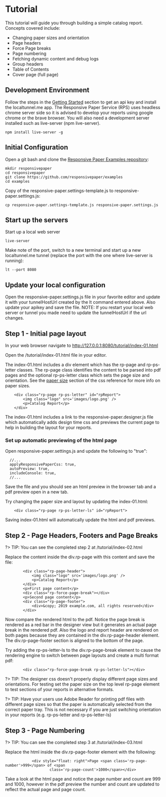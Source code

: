 # Tutorial

This tutorial will guide you through building a simple catalog report. Concepts covered include:

* Changing paper sizes and orientation
* Page headers
* Force Page breaks
* Page numbering
* Fetching dynamic content and debug logs
* Group headers
* Table of Contents
* Cover page (full page)

## Development Environment

Follow the steps in the [Getting Started](/getting-started) section to get an api key and install the localtunnel.me app. The Responsive Paper Service (RPS) uses headless chrome server side so it is advised to develop your reports using google chrome or the brave browser.  You will also need a development server installed such as live-server (npm live-server).

```
npm install live-server -g
```

## Initial Configuration

Open a git bash and clone the [Responsive Paper Examples repository](https://github.com/responsivepaper/examples):

```
mkdir responsivepaper
cd responsivepaper
git clone https://github.com/responsivepaper/examples
cd examples
```

Copy of the responsive-paper.settings-template.js to responsive-paper.settings.js:

```
cp responsive-paper.settings-template.js responsive-paper.settings.js
```

## Start up the servers

Start up a local web server

```
live-server
```

Make note of the port, switch to a new terminal and start up a new localtunnel.me tunnel (replace the port with the one where live-server is running):
```
lt --port 8080
```

## Update your local configuration

Open the responsive-paper.settings.js file in your favorite editor and update it with your tunnelHostUrl created by the lt command entered above.  Also update your apikey and save the file.  NOTE: If you restart your local web server or tunnel you made need to update the tunnelHostUrl if the url changes.

## Step 1 - Initial page layout
In your web browser navigate to http://127.0.0.1:8080/tutorial/index-01.html

Open the /tutorial/index-01.html file in your editor.


The index-01.html includes a div element which has the rp-page and rp-ps-letter classes. The rp-page class identifies the content to be parsed into pdf pages and the optional rp-ps-letter class which sets the page size and orientation.  See the [paper size](/css-reference?id=rp-ps-paper-size-and-orientation) section of the css reference for more info on paper sizes.

```
    <div class="rp-page rp-ps-letter" id="rpReport">
        <img class="logo" src='images/logo.png' />
        <p>Catalog Report</p>
    </div>

```

The index-01.html includes a link to the responsive-paper.designer.js file which automatically adds design time css and previews the current page to help in building the layout for your reports.

### Set up automatic previewing of the html page

Open responsive-paper.settings.js and update the following to "true":

```
  //...
  applyResponsivePaperCss: true,
  autoPreview: true,
  includeConsole: true,
  //...
```

Save the file and you should see an html preview in the browser tab and a pdf preview open in a new tab.

Try changing the paper size and layout by updating the index-01.html:

```
    <div class="rp-page rp-ps-letter-ls" id="rpReport">

```

Saving index-01.html will automatically update the html and pdf previews.

## Step 2 - Page Headers, Footers and Page Breaks

?> TIP: You can see the completed step 2 at /tutorial/index-02.html

Replace the content inside the div.rp-page with this content and save the file:

```
        <div class="rp-page-header">
            <img class="logo" src='images/logo.png' />
            <p>Catalog Report</p>
        </div>
        <p>First page content</p>
        <div class="rp-force-page-break"></div>
        <p>Second page content</p>
        <div class="rp-page-footer">
            <div>&copy; 2019 example.com, all rights reserved</div>
        </div>
```

Now compare the rendered html to the pdf.  Notice the page break is rendered as a red bar in the designer view but it generates an actual page break in the rendered pdf. Also the logo and report header are rendered on both pages because they are contained in the div.rp-page-header element. The div.rp-page-footer section is aligned to the bottom of the page.

Try adding the rp-ps-letter-ls to the div.rp-page-break element to cause the rendering engine to switch between page layouts and create a multi format pdf:

```
        <div class="rp-force-page-break rp-ps-letter-ls"></div>
```

?> TIP: The designer css doesn't properly display different page sizes and orientations. For testing set the paper size on the top level rp-page element to test sections of your reports in alternative formats.

?> TIP: Have your users use Adobe Reader for printing pdf files with different page sizes so that the paper is automatically selected from the correct paper tray.  This is not necessary if you are just switching orientation in your reports (e.g. rp-ps-letter and rp-ps-letter-ls)

## Step 3 - Page Numbering

?> TIP: You can see the completed step 3 at /tutorial/index-03.html

Replace the html inside the div.rp-page-footer element with the following:

```
            <div style="float: right">Page <span class='rp-page-number'>999</span> of <span
                    class='rp-page-count'>1000</span></div>

```

Take a look at the html page and notice the page number and count are 999 and 1000, however in the pdf preview the number and count are updated to reflect the actual page and page count.